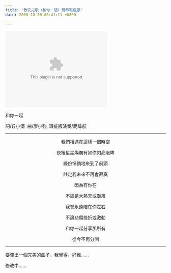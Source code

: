 ```yaml
---
title: "敦安之歌〈和你一起〉鋼琴瑕疵版"
date: 2006-10-30 00:41:11 +0800

---
```

<object classid="CLSID:6BF52A52-394A-11d3-B153-00C04F79FAA6" codebase="http://www.microsoft.com/ntserver/netshow/download/en/nsmp2inf.cab#Version=5,1,51,415" id="msplayer" type="application/x-oleobject" standby="Loading Microsoft Media Player components..." name="msplayer" width="320" height="240"> <param name="AllowChangeDisplaySize" value="1"> <param name="AutoStart" value="1"> <param name="AutoSize" value="0"> <param name="AnimationAtStart" value="1"> <param name="ClickToPlay" value="1"> <param name="EnableContextMenu" value="0"> <param name="EnablePositionControls" value="1"> <param name="EnableFullScreenControls" value="1"> <param name="URL" value="http://9.mms.blog.xuite.net/9/a/8/f/10971305/blog_112520/dv/8740112/8740112.mp3"> <param name="ShowControls" value="1"> <param name="ShowAudioControls" value="1"> <param name="ShowDisplay" value="0"> <param name="ShowGotoBar" value="0"> <param name="ShowPositionControls" value="1"> <param name="ShowStatusBar" value="1"> <param name="ShowTracker" value="1"> <embed src="http://9.mms.blog.xuite.net/9/a/8/f/10971305/blog_112520/dv/8740112/8740112.mp3" type="video/x-ms-wmv" width="320" height="240" autostart="1" showcontrols="0" autosize="0" animationatstart="1" clicktoplay="1" enablecontextmenu="0" enablepositioncontrols="1" enablefullscreencontrols="1" showaudiocontrols="1" showdisplay="0" showgotobar="0" showpositioncontrols="1" showstatusbar="1" showtracker="1"> </object>
<p>和你一起</p><p>詞/丘小滴  曲/廖小強  瑕疵版演奏/簡煒航</p><p><hr /></p><p align="center">我們相遇在這樣一個時空</p><p align="center">夜裡星星燦爛有如你閃亮眼眸</p><p align="center">緣份悄悄地來到了前頭</p><p align="center">註定我未來不再會寂寞</p><p align="center">因為有你在</p><p align="center">不論是大熱天或颱風</p><p align="center">我會永遠陪在你左右</p><p align="center">不論悲傷挫折或激動</p><p align="center">和你一起分享那所有</p><p align="center">從今不再分開</p><p align="center"><hr /></p><p align="left">要彈出一個完美的曲子，我覺得，好難......</p><p align="left" /><p align="left">修改中......</p>
